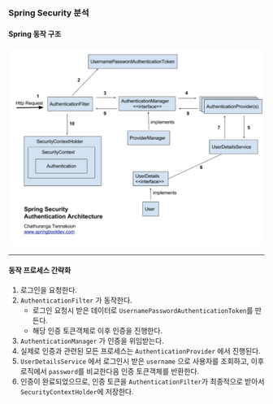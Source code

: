 ### Spring Security 분석

#### Spring 동작 구조

![Architecture](./src/main/resources/static/images/security-architecture.png)

---

#### 동작 프로세스 간략화

1. 로그인을 요청한다.
2. `AuthenticationFilter` 가 동작한다.
   - 로그인 요청시 받은 데이터로 `UsernamePasswordAuthenticationToken`를 만든다.
   - 해당 인증 토큰객체로 이후 인증을 진행한다.
3. `AuthenticationManager` 가 인증을 위임받는다.
4. 실제로 인증과 관련된 모든 프로세스는 `AuthenticationProvider` 에서 진행된다.
5. `UserDetailsService` 에서 로그인시 받은 `username` 으로 사용자를 조회하고, 이후 로직에서 `password`를 비교한다음 인증 토큰객체를 반환한다.
6. 인증이 완료되었으므로, 인증 토큰을 `AuthenticationFilter`가 최종적으로 받아서 `SecurityContextHolder`에 저장한다.


